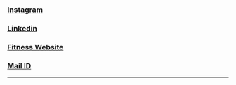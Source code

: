 ### <a href="https://www.instagram.com/niikhilpatel" target="_blank">Instagram</a>
### <a href="https://www.linkedin.com/niikhilpatel" target="_blank">Linkedin</a>
### <a href="https://niikhilpatel.github.io/tri-fitness/" target="_blank">Fitness Website</a>
### <a href="nikhilpatel26150@gmail.com" target="-blank">Mail ID</a>
<hr>
